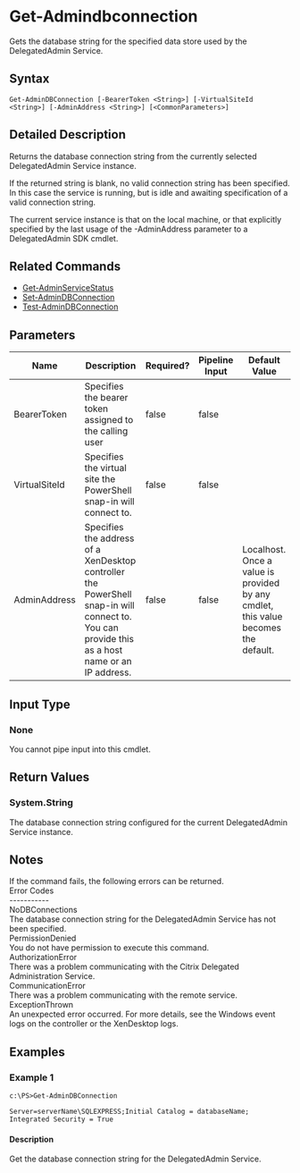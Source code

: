 ﻿
# Get-Admindbconnection
Gets the database string for the specified data store used by the DelegatedAdmin Service.
## Syntax
```
Get-AdminDBConnection [-BearerToken <String>] [-VirtualSiteId <String>] [-AdminAddress <String>] [<CommonParameters>]
```
## Detailed Description
Returns the database connection string from the currently selected DelegatedAdmin Service instance.

If the returned string is blank, no valid connection string has been specified. In this case the service is running, but is idle and awaiting specification of a valid connection string.

The current service instance is that on the local machine, or that explicitly specified by the last usage of the -AdminAddress parameter to a DelegatedAdmin SDK cmdlet.


## Related Commands

* [Get-AdminServiceStatus](./Get-AdminServiceStatus/)
* [Set-AdminDBConnection](./Set-AdminDBConnection/)
* [Test-AdminDBConnection](./Test-AdminDBConnection/)
## Parameters
| Name   | Description | Required? | Pipeline Input | Default Value |
| --- | --- | --- | --- | --- |
| BearerToken | Specifies the bearer token assigned to the calling user | false | false |  |
| VirtualSiteId | Specifies the virtual site the PowerShell snap-in will connect to. | false | false |  |
| AdminAddress | Specifies the address of a XenDesktop controller the PowerShell snap-in will connect to. You can provide this as a host name or an IP address. | false | false | Localhost. Once a value is provided by any cmdlet, this value becomes the default. |

## Input Type

### None
You cannot pipe input into this cmdlet.
## Return Values

### System.String
The database connection string configured for the current DelegatedAdmin Service instance.
## Notes
If the command fails, the following errors can be returned.<br>    Error Codes<br>    -----------<br>    NoDBConnections<br>        The database connection string for the DelegatedAdmin Service has not been specified.<br>    PermissionDenied<br>        You do not have permission to execute this command.<br>    AuthorizationError<br>        There was a problem communicating with the Citrix Delegated Administration Service.<br>    CommunicationError<br>        There was a problem communicating with the remote service.<br>    ExceptionThrown<br>        An unexpected error occurred.  For more details, see the Windows event logs on the controller or the XenDesktop logs.
## Examples

### Example 1
```
c:\PS>Get-AdminDBConnection

Server=serverName\SQLEXPRESS;Initial Catalog = databaseName;  Integrated Security = True
```
#### Description
Get the database connection string for the DelegatedAdmin Service.
